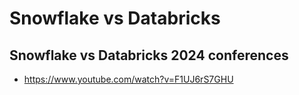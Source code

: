 # Snowflake vs Databricks

## Snowflake vs Databricks 2024 conferences
- https://www.youtube.com/watch?v=F1UJ6rS7GHU
